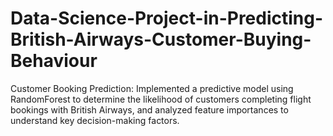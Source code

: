 # Data-Science-Project-in-Predicting-British-Airways-Customer-Buying-Behaviour
Customer Booking Prediction: Implemented a predictive model using RandomForest to determine the likelihood of customers completing flight bookings with British Airways, and analyzed feature importances to understand key decision-making factors.
